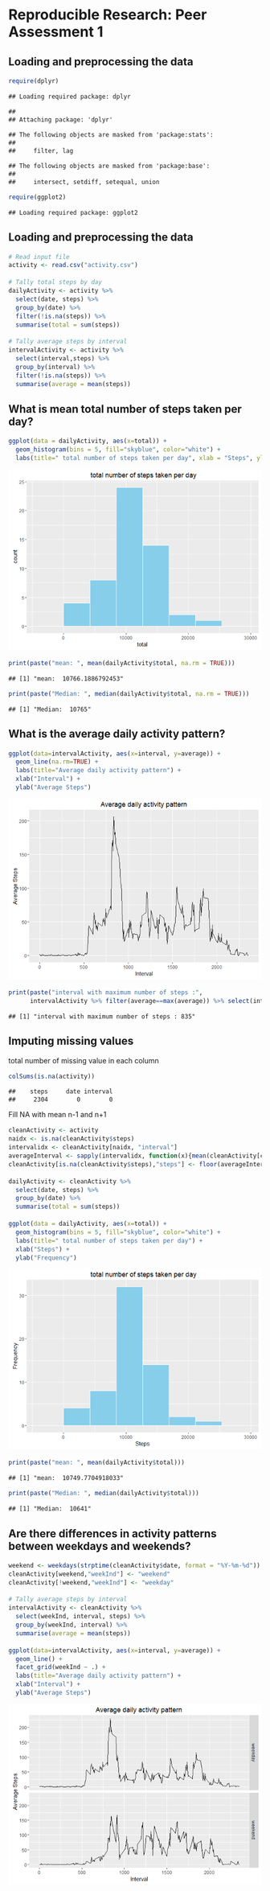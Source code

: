 # Reproducible Research: Peer Assessment 1
## Loading and preprocessing the data

```r
require(dplyr)
```

```
## Loading required package: dplyr
```

```
## 
## Attaching package: 'dplyr'
```

```
## The following objects are masked from 'package:stats':
## 
##     filter, lag
```

```
## The following objects are masked from 'package:base':
## 
##     intersect, setdiff, setequal, union
```

```r
require(ggplot2)
```

```
## Loading required package: ggplot2
```

## Loading and preprocessing the data

```r
# Read input file
activity <- read.csv("activity.csv")

# Tally total steps by day
dailyActivity <- activity %>% 
  select(date, steps) %>% 
  group_by(date) %>% 
  filter(!is.na(steps)) %>%
  summarise(total = sum(steps))

# Tally average steps by interval
intervalActivity <- activity %>% 
  select(interval,steps) %>%
  group_by(interval) %>%
  filter(!is.na(steps)) %>%
  summarise(average = mean(steps))
```

## What is mean total number of steps taken per day?

```r
ggplot(data = dailyActivity, aes(x=total)) +
  geom_histogram(bins = 5, fill="skyblue", color="white") +
  labs(title=" total number of steps taken per day", xlab = "Steps", ylab = "Frequency")
```

![](PA1_template_files/figure-html/unnamed-chunk-3-1.png)

```r
print(paste("mean: ", mean(dailyActivity$total, na.rm = TRUE)))
```

```
## [1] "mean:  10766.1886792453"
```

```r
print(paste("Median: ", median(dailyActivity$total, na.rm = TRUE)))
```

```
## [1] "Median:  10765"
```

## What is the average daily activity pattern?

```r
ggplot(data=intervalActivity, aes(x=interval, y=average)) +
  geom_line(na.rm=TRUE) + 
  labs(title="Average daily activity pattern") +
  xlab("Interval") +
  ylab("Average Steps")
```

![](PA1_template_files/figure-html/unnamed-chunk-4-1.png)

```r
print(paste("interval with maximum number of steps :", 
      intervalActivity %>% filter(average==max(average)) %>% select(interval)))
```

```
## [1] "interval with maximum number of steps : 835"
```

## Imputing missing values

total number of missing value in each column

```r
colSums(is.na(activity))
```

```
##    steps     date interval 
##     2304        0        0
```


Fill NA with mean n-1 and n+1

```r
cleanActivity <- activity
naidx <- is.na(cleanActivity$steps)
intervalidx <- cleanActivity[naidx, "interval"]
averageInterval <- sapply(intervalidx, function(x){mean(cleanActivity[cleanActivity$interval==x,"steps"], na.rm=T)})
cleanActivity[is.na(cleanActivity$steps),"steps"] <- floor(averageInterval)

dailyActivity <- cleanActivity %>% 
  select(date, steps) %>% 
  group_by(date) %>% 
  summarise(total = sum(steps))

ggplot(data = dailyActivity, aes(x=total)) +
  geom_histogram(bins = 5, fill="skyblue", color="white") +
  labs(title=" total number of steps taken per day") +
  xlab("Steps") + 
  ylab("Frequency")
```

![](PA1_template_files/figure-html/unnamed-chunk-6-1.png)

```r
print(paste("mean: ", mean(dailyActivity$total)))
```

```
## [1] "mean:  10749.7704918033"
```

```r
print(paste("Median: ", median(dailyActivity$total)))
```

```
## [1] "Median:  10641"
```

## Are there differences in activity patterns between weekdays and weekends?

```r
weekend <- weekdays(strptime(cleanActivity$date, format = "%Y-%m-%d")) %in% c("Saturday","Sunday")
cleanActivity[weekend,"weekInd"] <- "weekend"
cleanActivity[!weekend,"weekInd"] <- "weekday"

# Tally average steps by interval
intervalActivity <- cleanActivity %>% 
  select(weekInd, interval, steps) %>%
  group_by(weekInd, interval) %>%
  summarise(average = mean(steps))

ggplot(data=intervalActivity, aes(x=interval, y=average)) +
  geom_line() + 
  facet_grid(weekInd ~ .) +
  labs(title="Average daily activity pattern") + 
  xlab("Interval") +
  ylab("Average Steps")
```

![](PA1_template_files/figure-html/unnamed-chunk-7-1.png)

